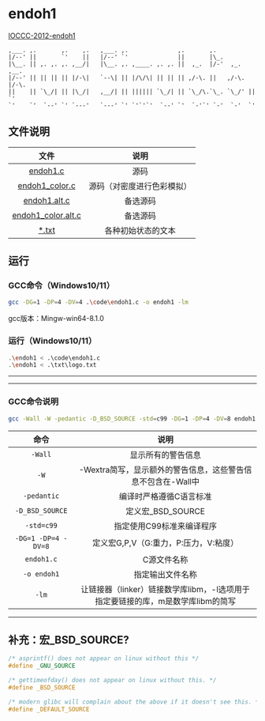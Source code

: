 # endoh1
[IOCCC-2012-endoh1](https://github.com/ioccc-src/temp-test-ioccc/tree/master/2012/endoh1)

    ,___. ,.       ,.    ,.   ,___. ,.              ,.       ,.
    |/--' ||       `'    ||   |/--' `'              ||       |\_.
    |\__. || ,. ,. ,. ,__/|   |\__. ,. ,____. ,. ,. ||  ,_.  |/-'  ,_.  ,__.
    |/--' || || || || |/-\|   `--\| || |/\/\| || || || ,/-\. ||   ,/-\. |/-\.
    ||    || `\_/| || |\_/|   ,__/| || |||||| `\_/| || `\_/\.`\_. `\_/' || `'
    `'    `'  `--' `' `---'   `---' `' `'`'`'  `--' `'  `-'`' `-'  `-'  `'

## 文件说明
文件|说明
:-:|:-:
[endoh1.c](https://github.com/Lavenir7/endoh1/blob/main/code/endoh1.c)|源码
[endoh1_color.c](https://github.com/Lavenir7/endoh1/blob/main/code/endoh1_color.c)|源码（对密度进行色彩模拟）
[endoh1.alt.c](https://github.com/Lavenir7/endoh1/blob/main/code/endoh1.alt.c)|备选源码
[endoh1_color.alt.c](https://github.com/Lavenir7/endoh1/blob/main/code/endoh1_color.alt.c)|备选源码
[*.txt](https://github.com/Lavenir7/endoh1/blob/main/txt)|各种初始状态的文本

## 运行
### GCC命令（Windows10/11）
```sh
gcc -DG=1 -DP=4 -DV=4 .\code\endoh1.c -o endoh1 -lm
```
gcc版本：Mingw-win64-8.1.0

### 运行（Windows10/11）
```sh
.\endoh1 < .\code\endoh1.c
.\endoh1 < .\txt\logo.txt
```

---  
---  

### GCC命令说明
```sh
gcc -Wall -W -pedantic -D_BSD_SOURCE -std=c99 -DG=1 -DP=4 -DV=8 endoh1.c -o endoh1 -lm
```
命令|说明
:-:|:-:
`-Wall` | 显示所有的警告信息
`-W` | -Wextra简写，显示额外的警告信息，这些警告信息不包含在-Wall中
`-pedantic` | 编译时严格遵循C语言标准
`-D_BSD_SOURCE` | 定义宏_BSD_SOURCE
`-std=c99` | 指定使用C99标准来编译程序
`-DG=1 -DP=4 -DV=8` | 定义宏G,P,V（G:重力，P:压力，V:粘度）
`endoh1.c` | C源文件名称
`-o endoh1` | 指定输出文件名称
`-lm` | 让链接器（linker）链接数学库libm，-l选项用于指定要链接的库，m是数学库libm的简写

---  

## 补充：宏_BSD_SOURCE?
```C
/* asprintf() does not appear on linux without this */
#define _GNU_SOURCE

/* gettimeofday() does not appear on linux without this. */
#define _BSD_SOURCE

/* modern glibc will complain about the above if it doesn't see this. */
#define _DEFAULT_SOURCE
```
